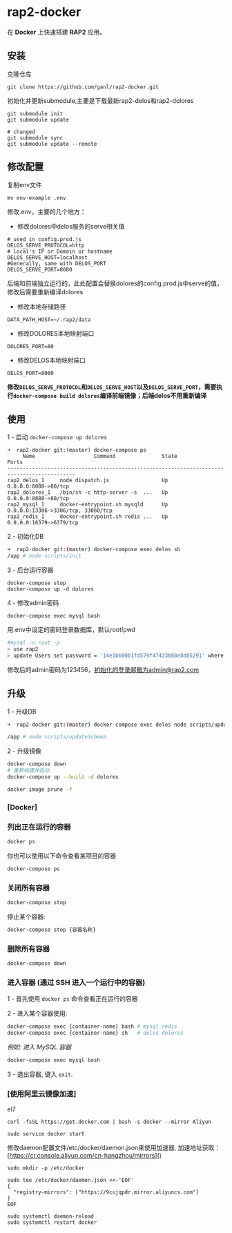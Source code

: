 # rap2-docker

在 **Docker** 上快速搭建 **RAP2** 应用。

## 安装

克隆仓库

`git clone https://github.com/ganl/rap2-docker.git`

初始化并更新submodule,主要是下载最新rap2-delos和rap2-dolores

```
git submodule init
git submodule update

# changed
git submodule sync
git submodule update --remote
```

## 修改配置

复制env文件

`mv env-example .env`

修改.env，主要的几个地方：

* 修改dolores中delos服务的serve相关值

```
# used in config.prod.js
DELOS_SERVE_PROTOCOL=http
# local's IP or Domain or hostname
DELOS_SERVE_HOST=localhost
#Generally, same with DELOS_PORT
DELOS_SERVE_PORT=8080
```

后端和前端独立运行的，此处配置会替换dolores的config.prod.js中serve的值，修改后需要重新编译dolores

* 修改本地存储路径

`DATA_PATH_HOST=~/.rap2/data`

* 修改DOLORES本地映射端口

`DOLORES_PORT=80`

* 修改DELOS本地映射端口

`DELOS_PORT=8080`


**修改`DELOS_SERVE_PROTOCOL`和`DELOS_SERVE_HOST`以及`DELOS_SERVE_PORT`，需要执行`docker-compose build dolores`编译前端镜像；后端delos不用重新编译**

## 使用

1 - 启动
`docker-compose up dolores`

```
➜  rap2-docker git:(master) docker-compose ps
     Name                   Command               State                 Ports               
--------------------------------------------------------------------------------------------
rap2_delos_1     node dispatch.js                 Up      0.0.0.0:8088->80/tcp              
rap2_dolores_1   /bin/sh -c http-server -s  ...   Up      0.0.0.0:8888->80/tcp              
rap2_mysql_1     docker-entrypoint.sh mysqld      Up      0.0.0.0:13306->3306/tcp, 33060/tcp
rap2_redis_1     docker-entrypoint.sh redis ...   Up      0.0.0.0:16379->6379/tcp
```

2 - 初始化DB

```bash
➜  rap2-docker git:(master) docker-compose exec delos sh
/app # node scripts/init
```

3 - 后台运行容器

```
docker-compose stop
docker-compose up -d dolores
```

4 - 修改admin密码

`docker-compose exec mysql bash`

用.env中设定的密码登录数据库，默认root!pwd

```bash
#mysql -u root -p 
> use rap2
> update Users set password = '14e1b600b1fd579f47433b88e8d85291' where fullname = 'admin';
```
修改后的admin密码为123456，初始化的登录邮箱为admin@rap2.com

## 升级

1 - 升级DB

```bash
➜  rap2-docker git:(master) docker-compose exec delos node scripts/updateSchema

/app # node scripts/updateSchema
```

2 - 升级镜像

```bash
docker-compose down
# 重新构建并启动
docker-compose up --build -d dolores

docker image prune -f
```

<a name="Docker"></a>
### [Docker]

<a name="List-current-running-Containers"></a>
### 列出正在运行的容器
```bash
docker ps
```

你也可以使用以下命令查看某项目的容器
```bash
docker-compose ps
```

<a name="Close-all-running-Containers"></a>
### 关闭所有容器
```bash
docker-compose stop
```

停止某个容器:

```bash
docker-compose stop {容器名称}
```

<a name="Delete-all-existing-Containers"></a>
### 删除所有容器
```bash
docker-compose down
```

<a name="Enter-Container"></a>
### 进入容器 (通过 SSH 进入一个运行中的容器)

1 - 首先使用 `docker ps` 命令查看正在运行的容器

2 - 进入某个容器使用:

```bash
docker-compose exec {container-name} bash # mysql redis
docker-compose exec {container-name} sh   # delos dolores
```

*例如: 进入 MySQL 容器*

```bash
docker-compose exec mysql bash
```

3 - 退出容器, 键入 `exit`.

### [使用阿里云镜像加速]

el7

```
curl -fsSL https://get.docker.com | bash -s docker --mirror Aliyun

sudo service docker start
```

修改daemon配置文件/etc/docker/daemon.json来使用加速器, 加速地址获取：[https://cr.console.aliyun.com/cn-hangzhou/mirrors]()

`sudo mkdir -p /etc/docker`

```
sudo tee /etc/docker/daemon.json <<-'EOF'
{
  "registry-mirrors": ["https://9cujqpdr.mirror.aliyuncs.com"]
}
EOF
```
```
sudo systemctl daemon-reload
sudo systemctl restart docker
```


